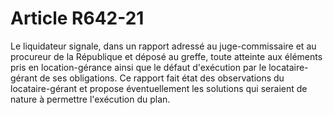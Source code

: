 # Article R642-21

Le liquidateur signale, dans un rapport adressé au juge-commissaire et au procureur de la République et déposé au greffe, toute atteinte aux éléments pris en location-gérance ainsi que le défaut d'exécution par le locataire-gérant de ses obligations. Ce rapport fait état des observations du locataire-gérant et propose éventuellement les solutions qui seraient de nature à permettre l'exécution du plan.